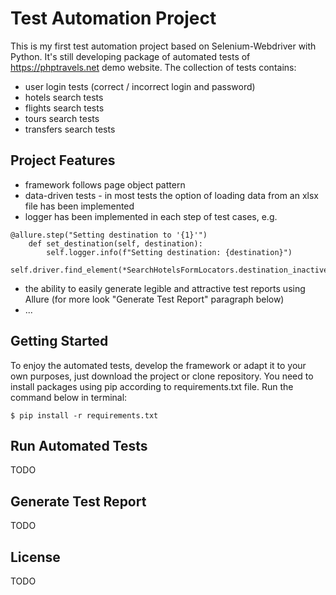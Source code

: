 # Test Automation Project

This is my first test automation project based on Selenium-Webdriver with Python. It's still developing package of automated tests of https://phptravels.net demo website.
The collection of tests contains:
- user login tests (correct / incorrect login and password)
- hotels search tests
- flights search tests
- tours search tests
- transfers search tests

## Project Features
- framework follows page object pattern
- data-driven tests - in most tests the option of loading data from an xlsx file has been implemented
- logger has been implemented in each step of test cases, e.g.
```
@allure.step("Setting destination to '{1}'")
    def set_destination(self, destination):
        self.logger.info(f"Setting destination: {destination}")
        self.driver.find_element(*SearchHotelsFormLocators.destination_inactive).click()
```
- the ability to easily generate legible and attractive test reports using Allure (for more look "Generate Test Report" paragraph below)
- ...


## Getting Started

To enjoy the automated tests, develop the framework or adapt it to your own purposes, just download the project or clone repository. You need to install packages using pip according to requirements.txt file.
Run the command below in terminal:

```
$ pip install -r requirements.txt
```

## Run Automated Tests

TODO

## Generate Test Report

TODO

## License

TODO
